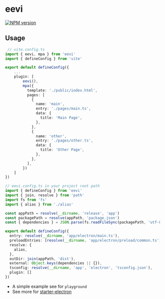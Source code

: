 # eevi

[![NPM version](https://img.shields.io/npm/v/eevi?color=a1b858&label=)](https://www.npmjs.com/package/eevi)

## Usage

```ts
 // vite.config.ts
import { eevi, mpa } from 'eevi'
import { defineConfig } from 'vite'

export default defineConfig({
    ...
    plugin: [
        eevi(),
        mpa({
          template: './public/index.html',
          pages: [
            {
              name: 'main',
              entry: './pages/main.ts',
              data: {
                title: 'Main Page',
              },
            },
            {
              name: 'other',
              entry: './pages/other.ts',
              data: {
                title: 'Other Page',
              },
            },
          ],
        })
    ]
})
```

```ts
// eevi.config.ts in your project root path
import { defineConfig } from 'eevi'
import { join, resolve } from 'path'
import fs from 'fs'
import { alias } from './alias'

const appPath = resolve(__dirname, 'release', 'app')
const packagePath = resolve(appPath, 'package.json')
const { dependencies } = JSON.parse(fs.readFileSync(packagePath, 'utf-8') || '{}')

export default defineConfig({
  entry: resolve(__dirname, 'app/electron/main.ts'),
  preloadEntries: [resolve(__dirname, 'app/electron/preload/common.ts')],
  resolve: {
    alias,
  },
  outDir: join(appPath, 'dist'),
  external: Object.keys(dependencies || {}),
  tsconfig: resolve(__dirname, 'app', 'electron', 'tsconfig.json'),
  plugin: []
})
```

- A simple example see for `playground`
- See more for [starter-electron](https://github.com/starknt/starter-electron)
